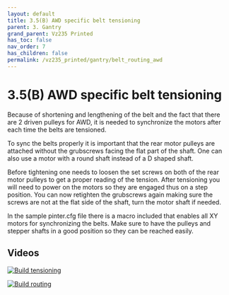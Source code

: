```yaml
---
layout: default
title: 3.5(B) AWD specific belt tensioning
parent: 3. Gantry
grand_parent: Vz235 Printed
has_toc: false
nav_order: 7
has_children: false
permalink: /vz235_printed/gantry/belt_routing_awd
---
```


# 3.5(B) AWD specific belt tensioning

Because of shortening and lengthening of the belt and the fact that there are 2 driven pulleys for AWD, it is needed to synchronize the motors after each time the belts are tensioned.

To sync the belts properly it is important that the rear motor pulleys are attached without the grubscrews facing the flat part of the shaft. One can also use a motor with a round shaft instead of a D shaped shaft.

Before tightening one needs to loosen the set screws on both of the rear motor pulleys to get a proper reading of the tension. After tensioning you will need to power on the motors so they are engaged thus on a step position. You can now retighten the grubscrews again making sure the screws are not at the flat side of the shaft, turn the motor shaft if needed.

In the sample pinter.cfg file there is a macro included that enables all XY motors for synchronizing the belts. Make sure to have the pulleys and stepper shafts in a good position so they can be reached easily.

## Videos

[![Build tensioning](../../assets/images/manual/vz235_printed/gantry/belt_tentioning_video.png)](https://www.youtube.com/watch?v=qNMXW6MUV5E&t=401s "Build tensioning")

[![Build routing](../../assets/images/manual/vz235_printed/gantry/belt_routing_video.png)](https://www.youtube.com/watch?v=Ibi27Toh-pg&t=2s "Build routing")
